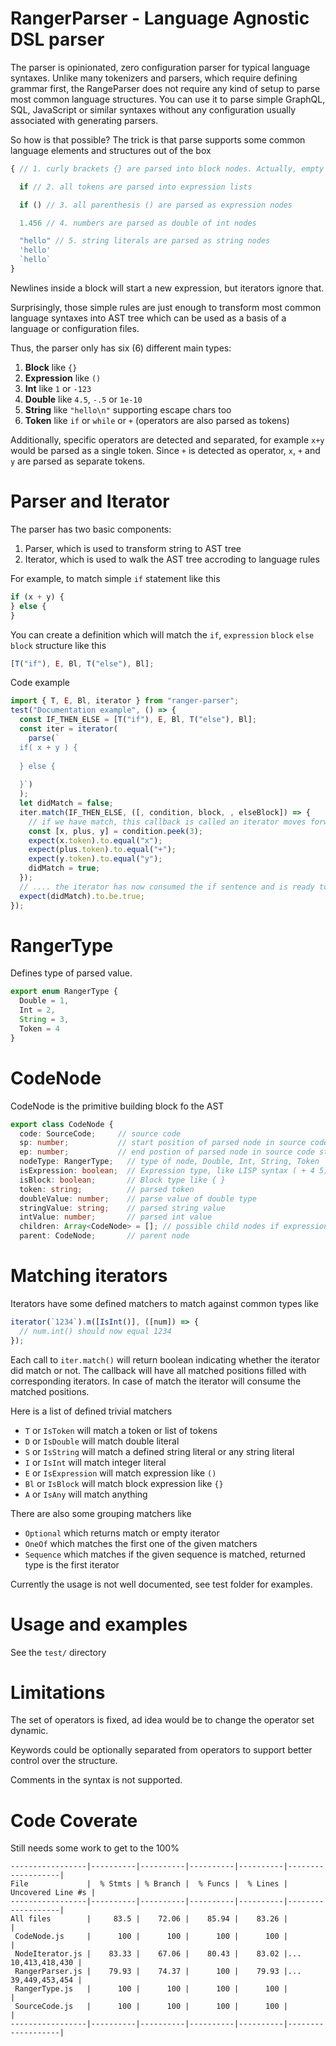 # RangerParser - Language Agnostic DSL parser

The parser is opinionated, zero configuration parser for typical language syntaxes. Unlike
many tokenizers and parsers, which require defining grammar first, the RangeParser does not
require any kind of setup to parse most common language structures. You can use it to parse
simple GraphQL, SQL, JavaScript or similar syntaxes without any configuration usually associated
with generating parsers.

So how is that possible? The trick is that parse supports some common language elements and structures
out of the box

```typescript
{ // 1. curly brackets {} are parsed into block nodes. Actually, empty file is invisible block

  if // 2. all tokens are parsed into expression lists

  if () // 3. all parenthesis () are parsed as expression nodes

  1.456 // 4. numbers are parsed as double of int nodes

  "hello" // 5. string literals are parsed as string nodes
  'hello'
  `hello`
}
```

Newlines inside a block will start a new expression, but iterators ignore that.

Surprisingly, those simple rules are just enough to transform most common language syntaxes into AST tree
which can be used as a basis of a language or configuration files.

Thus, the parser only has six (6) different main types:

1. **Block** like `{}`
2. **Expression** like `()`
3. **Int** like `1` or `-123`
4. **Double** like `4.5`, `-.5` or `1e-10`
5. **String** like `"hello\n"` supporting escape chars too
6. **Token** like `if` or `while` or `+` (operators are also parsed as tokens)

Additionally, specific operators are detected and separated, for example `x+y` would be parsed as a
single token. Since `+` is detected as operator, `x`, `+` and `y` are parsed as separate tokens.

# Parser and Iterator

The parser has two basic components:

1. Parser, which is used to transform string to AST tree
2. Iterator, which is used to walk the AST tree accroding to language rules

For example, to match simple `if` statement like this

```typescript
if (x + y) {
} else {
}
```

You can create a definition which will match the `if`, `expression` `block` `else` `block`
structure like this

```typescript
[T("if"), E, Bl, T("else"), Bl];
```

Code example

```typescript
import { T, E, Bl, iterator } from "ranger-parser";
test("Documentation example", () => {
  const IF_THEN_ELSE = [T("if"), E, Bl, T("else"), Bl];
  const iter = iterator(
    parse(`
  if( x + y ) {
  
  } else {
  
  }`)
  );
  let didMatch = false;
  iter.match(IF_THEN_ELSE, ([, condition, block, , elseBlock]) => {
    // if we have match, this callback is called an iterator moves forward
    const [x, plus, y] = condition.peek(3);
    expect(x.token).to.equal("x");
    expect(plus.token).to.equal("+");
    expect(y.token).to.equal("y");
    didMatch = true;
  });
  // .... the iterator has now consumed the if sentence and is ready to consume more data
  expect(didMatch).to.be.true;
});
```

# RangerType

Defines type of parsed value.

```typescript
export enum RangerType {
  Double = 1,
  Int = 2,
  String = 3,
  Token = 4
}
```

# CodeNode

CodeNode is the primitive building block fo the AST

```typescript
export class CodeNode {
  code: SourceCode;     // source code
  sp: number;           // start position of parsed node in source code string
  ep: number;           // end postion of parsed node in source code string
  nodeType: RangerType;   // type of node, Double, Int, String, Token
  isExpression: boolean;  // Expression type, like LISP syntax ( + 4 5)
  isBlock: boolean;       // Block type like { }
  token: string;          // parsed token
  doubleValue: number;    // parse value of double type
  stringValue: string;    // parsed string value
  intValue: number;       // parsed int value
  children: Array<CodeNode> = []; // possible child nodes if expression or block
  parent: CodeNode;       // parent node
```

# Matching iterators

Iterators have some defined matchers to match against common types like

```typescript
iterator(`1234`).m([IsInt()], ([num]) => {
  // num.int() should now equal 1234
});
```

Each call to `iter.match()` will return boolean indicating whether the iterator did match or not.
The callback will have all matched positions filled with corresponding iterators. In case of match the iterator will consume the matched positions.

Here is a list of defined trivial matchers

- `T` or `IsToken` will match a token or list of tokens
- `D` or `IsDouble` will match double literal
- `S` or `IsString` will match a defined string literal or any string literal
- `I` or `IsInt` will match integer literal
- `E` or `IsExpression` will match expression like `()`
- `Bl` or `IsBlock` will match block expression like `{}`
- `A` or `IsAny` will match anything

There are also some grouping matchers like

- `Optional` which returns match or empty iterator
- `OneOf` which matches the first one of the given matchers
- `Sequence` which matches if the given sequence is matched, returned type is the first iterator

Currently the usage is not well documented, see test folder for examples.

# Usage and examples

See the `test/` directory

# Limitations

The set of operators is fixed, ad idea would be to change the operator set dynamic.

Keywords could be optionally separated from operators to support better control over the structure.

Comments in the syntax is not supported.

# Code Coverate

Still needs some work to get to the 100%

```
-----------------|----------|----------|----------|----------|-------------------|
File             |  % Stmts | % Branch |  % Funcs |  % Lines | Uncovered Line #s |
-----------------|----------|----------|----------|----------|-------------------|
All files        |     83.5 |    72.06 |    85.94 |    83.26 |                   |
 CodeNode.js     |      100 |      100 |      100 |      100 |                   |
 NodeIterator.js |    83.33 |    67.06 |    80.43 |    83.02 |... 10,413,418,430 |
 RangerParser.js |    79.93 |    74.37 |      100 |    79.93 |... 39,449,453,454 |
 RangerType.js   |      100 |      100 |      100 |      100 |                   |
 SourceCode.js   |      100 |      100 |      100 |      100 |                   |
-----------------|----------|----------|----------|----------|-------------------|
```
